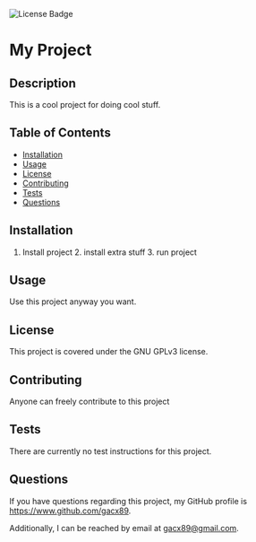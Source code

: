 ![License Badge](https://img.shields.io/badge/license-GNU%20GPLv3-green)

# My Project

## Description
This is a cool project for doing cool stuff.

## Table of Contents 

* [Installation](#installation)
* [Usage](#usage)
* [License](#license)
* [Contributing](#contributing)
* [Tests](#tests)
* [Questions](#questions)

## Installation

1. Install project 2. install extra stuff 3. run project

## Usage

Use this project anyway you want.

## License

This project is covered under the GNU GPLv3 license.

## Contributing

Anyone can freely contribute to this project

## Tests

There are currently no test instructions for this project.

## Questions

If you have questions regarding this project, my GitHub profile is <https://www.github.com/gacx89>.

Additionally, I can be reached by email at <gacx89@gmail.com>.
